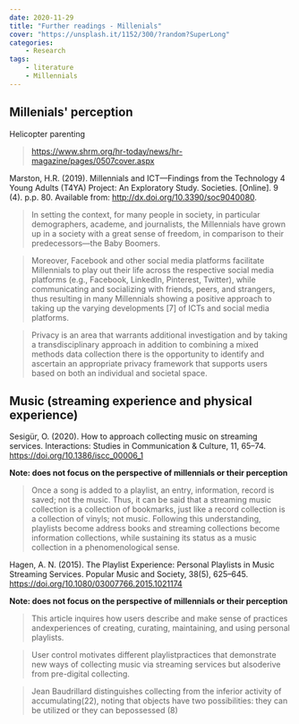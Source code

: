 ```yaml
---
date: 2020-11-29
title: "Further readings - Millenials"
cover: "https://unsplash.it/1152/300/?random?SuperLong"
categories: 
    - Research
tags:
    - literature
    - Millennials
---
```


## Millenials' perception

Helicopter parenting
> https://www.shrm.org/hr-today/news/hr-magazine/pages/0507cover.aspx

Marston, H.R. (2019). Millennials and ICT—Findings from the Technology 4 Young Adults (T4YA) Project: An Exploratory Study. Societies. [Online]. 9 (4). p.p. 80. Available from: http://dx.doi.org/10.3390/soc9040080.

  >In setting the context, for many people in society, in particular demographers, academe, and journalists, the Millennials have grown up in a society with a great sense of freedom, in comparison to their predecessors—the Baby Boomers.

  >Moreover, Facebook and other social media platforms facilitate Millennials to play out their life across the respective social media platforms (e.g., Facebook, LinkedIn, Pinterest, Twitter), while communicating and socializing with friends, peers, and strangers, thus resulting in many Millennials showing a positive approach to taking up the varying developments [7] of ICTs and social media platforms.

  >Privacy is an area that warrants additional investigation and by taking a transdisciplinary approach in addition to combining a mixed methods data collection there is the opportunity to identify and ascertain an appropriate privacy framework that supports users based on both an individual and societal space.



## Music (streaming experience and physical experience)

Sesigür, O. (2020). How to approach collecting music on streaming services. Interactions: Studies in Communication & Culture, 11, 65–74. https://doi.org/10.1386/iscc_00006_1

**Note: does not focus on the perspective of millennials or their perception**

  >Once a song is added to a playlist, an entry, information, record is saved; not the music. Thus, it can be said that a streaming music collection is a collection of bookmarks, just like a record collection is a collection of vinyls; not music. Following this understanding, playlists become address books and streaming collections become information collections, while sustaining its status as a music collection in a phenomenological sense.

Hagen, A. N. (2015). The Playlist Experience: Personal Playlists in Music Streaming Services. Popular Music and Society, 38(5), 625–645. https://doi.org/10.1080/03007766.2015.1021174

**Note: does not focus on the perspective of millennials or their perception**

  >This article inquires how users describe and make sense of practices andexperiences of creating, curating, maintaining, and using personal playlists.

  >User control motivates different playlistpractices that demonstrate new ways of collecting music via streaming services but alsoderive from pre-digital collecting.

  >Jean Baudrillard distinguishes collecting from the inferior activity of accumulating(22), noting that objects have two possibilities: they can be utilized or they can bepossessed (8)
